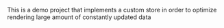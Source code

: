 This is a demo project that implements a custom store in order to optimize rendering large amount of constantly updated data